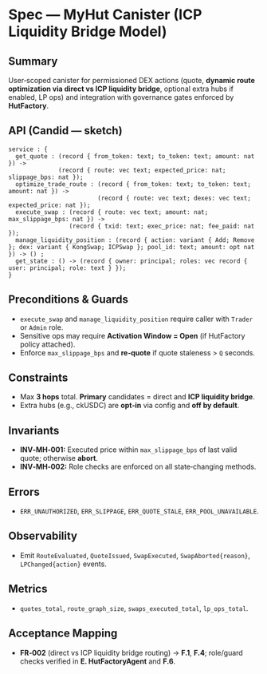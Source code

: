 # Spec — MyHut Canister (ICP Liquidity Bridge Model)

## Summary

User‑scoped canister for permissioned DEX actions (quote, **dynamic route optimization via direct vs ICP liquidity bridge**, optional extra hubs if enabled, LP ops) and integration with governance gates enforced by **HutFactory**.

## API (Candid — sketch)

```did
service : {
  get_quote : (record { from_token: text; to_token: text; amount: nat }) ->
              (record { route: vec text; expected_price: nat; slippage_bps: nat });
  optimize_trade_route : (record { from_token: text; to_token: text; amount: nat }) ->
                         (record { route: vec text; dexes: vec text; expected_price: nat });
  execute_swap : (record { route: vec text; amount: nat; max_slippage_bps: nat }) ->
                 (record { txid: text; exec_price: nat; fee_paid: nat });
  manage_liquidity_position : (record { action: variant { Add; Remove }; dex: variant { KongSwap; ICPSwap }; pool_id: text; amount: opt nat }) -> () ;
  get_state : () -> (record { owner: principal; roles: vec record { user: principal; role: text } });
}
```

## Preconditions & Guards

* `execute_swap` and `manage_liquidity_position` require caller with `Trader` or `Admin` role.
* Sensitive ops may require **Activation Window = Open** (if HutFactory policy attached).
* Enforce `max_slippage_bps` and **re‑quote** if quote staleness > `Q` seconds.

## Constraints

* Max **3 hops** total. **Primary** candidates = direct and **ICP liquidity bridge**.
* Extra hubs (e.g., ckUSDC) are **opt‑in** via config and **off by default**.

## Invariants

* **INV‑MH‑001:** Executed price within `max_slippage_bps` of last valid quote; otherwise **abort**.
* **INV‑MH‑002:** Role checks are enforced on all state‑changing methods.

## Errors

* `ERR_UNAUTHORIZED`, `ERR_SLIPPAGE`, `ERR_QUOTE_STALE`, `ERR_POOL_UNAVAILABLE`.

## Observability

* Emit `RouteEvaluated`, `QuoteIssued`, `SwapExecuted`, `SwapAborted{reason}`, `LPChanged{action}` events.

## Metrics

* `quotes_total`, `route_graph_size`, `swaps_executed_total`, `lp_ops_total`.

## Acceptance Mapping

* **FR‑002** (direct vs ICP liquidity bridge routing) → **F.1**, **F.4**; role/guard checks verified in **E. HutFactoryAgent** and **F.6**.
